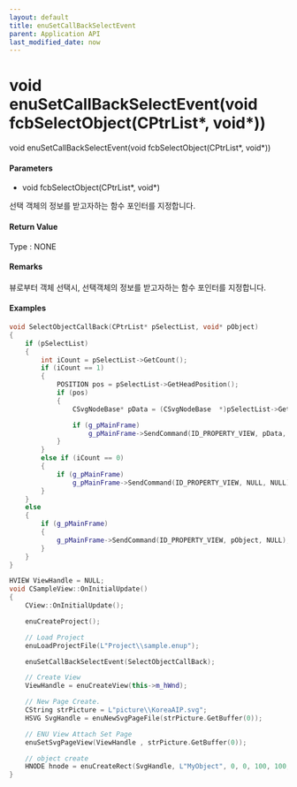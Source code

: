 ```yaml
---
layout: default
title: enuSetCallBackSelectEvent
parent: Application API
last_modified_date: now
---
```

# void enuSetCallBackSelectEvent\(void fcbSelectObject\(CPtrList\*, void\*\)\)

void enuSetCallBackSelectEvent\(void fcbSelectObject\(CPtrList\*, void\*\)\)

#### Parameters

* void fcbSelectObject\(CPtrList\*, void\*\)

선택 객체의 정보를 받고자하는 함수 포인터를 지정합니다.

#### Return Value

Type : NONE

#### Remarks

뷰로부터 객체 선택시, 선택객체의 정보를 받고자하는 함수 포인터를 지정합니다.

#### Examples

```cpp
void SelectObjectCallBack(CPtrList* pSelectList, void* pObject)
{
    if (pSelectList)
    {
        int iCount = pSelectList->GetCount();
        if (iCount == 1)
        {
            POSITION pos = pSelectList->GetHeadPosition();
            if (pos)
            {
                CSvgNodeBase* pData = (CSvgNodeBase  *)pSelectList->GetAt(pos);

                if (g_pMainFrame)
                    g_pMainFrame->SendCommand(ID_PROPERTY_VIEW, pData, NULL);
            }
        }
        else if (iCount == 0)            
        {
            if (g_pMainFrame)
                g_pMainFrame->SendCommand(ID_PROPERTY_VIEW, NULL, NULL);
        }
    }
    else
    {
        if (g_pMainFrame)
        {
            g_pMainFrame->SendCommand(ID_PROPERTY_VIEW, pObject, NULL);
        }
    }
}

HVIEW ViewHandle = NULL; 
void CSampleView::OnInitialUpdate() 
{ 
    CView::OnInitialUpdate(); 

    enuCreateProject(); 

    // Load Project
    enuLoadProjectFile(L"Project\\sample.enup"); 

    enuSetCallBackSelectEvent(SelectObjectCallBack);

    // Create View
    ViewHandle = enuCreateView(this->m_hWnd); 

    // New Page Create. 
    CString strPicture = L"picture\\KoreaAIP.svg"; 
    HSVG SvgHandle = enuNewSvgPageFile(strPicture.GetBuffer(0)); 

    // ENU View Attach Set Page 
    enuSetSvgPageView(ViewHandle , strPicture.GetBuffer(0)); 

    // object create
    HNODE hnode = enuCreateRect(SvgHandle, L"MyObject", 0, 0, 100, 100, 0, 0);
}
```



